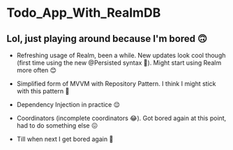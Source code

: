 # Todo_App_With_RealmDB

## Lol, just playing around because I'm bored 🙃

- Refreshing usage of Realm, been a while. New updates look cool though (first time using the new @Persisted syntax 🌚). Might start using Realm more often 😊
- Simplified form of MVVM with Repository Pattern. I think I might stick with this pattern 🥳
- Dependency Injection in practice 😌
- Coordinators (incomplete coordinators 😂). Got bored again at this point, had to do something else 😖

- Till when next I get bored again 🤧
